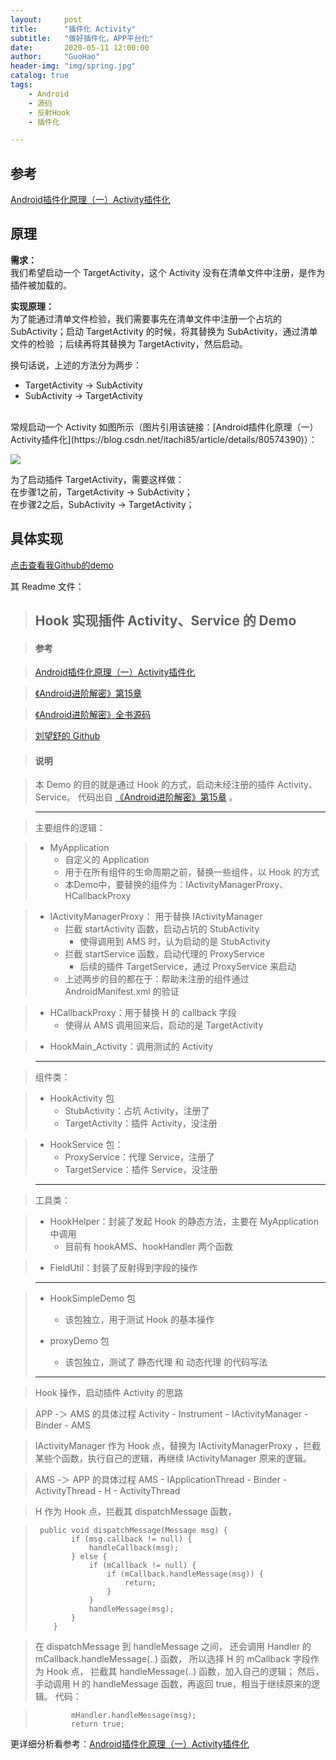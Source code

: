```yaml
---
layout:     post  
title:      "插件化 Activity"  
subtitle:   "做好插件化，APP平台化"  
date:       2020-05-11 12:00:00  
author:     "GuoHao"  
header-img: "img/spring.jpg"  
catalog: true  
tags:  
    - Android  
    - 源码  
    - 反射Hook
    - 插件化

---
```


## 参考
    
[Android插件化原理（一）Activity插件化](https://blog.csdn.net/itachi85/article/details/80574390)

## 原理

**需求：**<br>
我们希望启动一个 TargetActivity，这个 Activity 没有在清单文件中注册，是作为插件被加载的。

**实现原理：**<br>
为了能通过清单文件检验，我们需要事先在清单文件中注册一个占坑的 SubActivity；启动 TargetActivity 的时候，将其替换为 SubActivity，通过清单文件的检验 ；后续再将其替换为 TargetActivity，然后启动。

换句话说，上述的方法分为两步：
- TargetActivity -> SubActivity
- SubActivity -> TargetActivity

<br>
常规启动一个 Activity 如图所示（图片引用该链接：[Android插件化原理（一）Activity插件化](https://blog.csdn.net/itachi85/article/details/80574390)）：

![](https://imgconvert.csdnimg.cn/aHR0cHM6Ly9zMi5heDF4LmNvbS8yMDE5LzA1LzMxL1Zsa3VpZC5wbmc?x-oss-process=image/format,png)

为了启动插件 TargetActivity，需要这样做：<br>
在步骤1之前，TargetActivity -> SubActivity；<br>
在步骤2之后，SubActivity -> TargetActivity；<br>

## 具体实现

[点击查看我Github的demo](https://github.com/guoke24/Anything/tree/master/app/src/main/java/com/guohao/anything/Hook)

其 Readme 文件：

> ## Hook 实现插件 Activity、Service 的 Demo


> #### 参考

> [Android插件化原理（一）Activity插件化](https://blog.csdn.net/itachi85/article/details/80574390)

> [《Android进阶解密》第15章](https://github.com/henrymorgen/android-advanced-decode/tree/master/chapter_15)

> [《Android进阶解密》全书源码](https://github.com/henrymorgen/android-advanced-decode)

> [刘望舒的 Github ](https://github.com/henrymorgen)

> #### 说明 

> 本 Demo 的目的就是通过 Hook 的方式，启动未经注册的插件 Activity、Service。
> 代码出自 [《Android进阶解密》第15章](https://github.com/henrymorgen/android-advanced-decode/tree/master/chapter_15)
>  。

> ---

> 主要组件的逻辑：

> - MyApplication
>     - 自定义的 Application
>     - 用于在所有组件的生命周期之前，替换一些组件，以 Hook 的方式
>     - 本Demo中，要替换的组件为：IActivityManagerProxy、HCallbackProxy

> - IActivityManagerProxy： 用于替换 IActivityManager
>     - 拦截 startActivity 函数，启动占坑的 StubActivity
>         - 使得调用到 AMS 时，认为启动的是 StubActivity
>     - 拦截 startService 函数，启动代理的 ProxyService
>         - 后续的插件 TargetService，通过 ProxyService 来启动
>     - 上述两步的目的都在于：帮助未注册的组件通过 AndroidManifest.xml 的验证

> - HCallbackProxy：用于替换 H 的 callback 字段
>     - 使得从 AMS 调用回来后，启动的是 TargetActivity

> - HookMain_Activity：调用测试的 Activity

> ---

> 组件类：

> - HookActivity 包
>     - StubActivity：占坑 Activity，注册了
>     - TargetActivity：插件 Activity，没注册

> - HookService 包：
>     - ProxyService：代理 Service，注册了
>     - TargetService：插件 Service，没注册

> ---

> 工具类：

> - HookHelper：封装了发起 Hook 的静态方法，主要在 MyApplication 中调用
>     - 目前有 hookAMS、hookHandler 两个函数

> - FieldUtil：封装了反射得到字段的操作


> ---

> - HookSimpleDemo 包
>     - 该包独立，用于测试 Hook 的基本操作
>     
> - proxyDemo 包
>     - 该包独立，测试了 静态代理 和 动态代理 的代码写法
>     
> ---

> Hook 操作，启动插件 Activity 的思路

> APP -＞ AMS 的具体过程
> Activity - Instrument - IActivityManager - Binder - AMS

> IActivityManager 作为 Hook 点，替换为 IActivityManagerProxy ，拦截某些个函数，执行自己的逻辑，再继续 IActivityManager 原来的逻辑。

> AMS -＞ APP 的具体过程
> AMS - IApplicationThread - Binder - ActivityThread - H - ActivityThread

> H 作为 Hook 点，拦截其 dispatchMessage 函数，

> ```
>  public void dispatchMessage(Message msg) {
>         if (msg.callback != null) {
>             handleCallback(msg);
>         } else {
>             if (mCallback != null) {
>                 if (mCallback.handleMessage(msg)) {
>                     return;
>                 }
>             }
>             handleMessage(msg);
>         }
>     }
> ```

> 在 dispatchMessage 到 handleMessage 之间，
> 还会调用 Handler 的 mCallback.handleMessage(..) 函数，
> 所以选择 H 的 mCallback 字段作为 Hook 点，
> 拦截其 handleMessage(..) 函数，加入自己的逻辑；
> 然后，手动调用 H 的 handleMessage 函数，再返回 true，相当于继续原来的逻辑。
> 代码：

> ```
>         mHandler.handleMessage(msg);
>         return true;
> ```


更详细分析看参考：[Android插件化原理（一）Activity插件化](https://blog.csdn.net/itachi85/article/details/80574390)